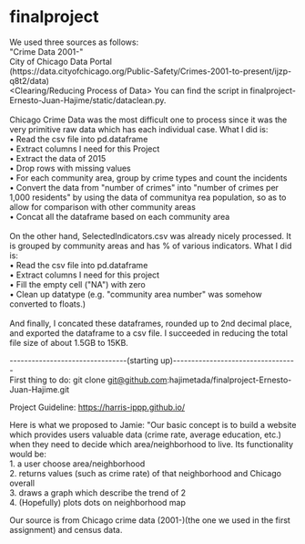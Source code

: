 # finalproject

<Sources>
We used three sources as follows:<br />
"Crime Data 2001-"<br />
     City of Chicago Data Portal<br /> (https://data.cityofchicago.org/Public-Safety/Crimes-2001-to-present/ijzp-q8t2/data)<br /
""

<Clearing/Reducing Process of Data>
You can find the script in finalproject-Ernesto-Juan-Hajime/static/dataclean.py.<br />
<br />
Chicago Crime Data was the most difficult one to process since it was the very
primitive raw data which has each individual case. What I did is:<br />
    • Read the csv file into pd.dataframe<br />
    • Extract columns I need for this Project<br />
    • Extract the data of 2015<br />
    • Drop rows with missing values <br />
    • For each community area, group by crime types and count the incidents<br />
    • Convert the data from "number of crimes" into "number of crimes per 1,000           residents" by using the data of communitya rea population, so as to allow for comparison with other community areas<br />
    • Concat all the dataframe based on each community area<br />
<br />
On the other hand, SelectedIndicators.csv was already nicely processed. It is grouped by community areas and has % of various indicators. What I did is:<br />
    • Read the csv file into pd.dataframe<br />
    • Extract columns I need for this project <br />
    • Fill the empty cell ("NA") with zero<br />
    • Clean up datatype (e.g. "community area number" was somehow converted to floats.)<br />
<br />
And finally, I concated these dataframes, rounded up to 2nd decimal place, and exported the dataframe to a csv file. I succeeded in reducing the total file size of about 1.5GB to 15KB.



--------------------------------(starting up)----------------------------------<br />
First thing to do:
git clone git@github.com:hajimetada/finalproject-Ernesto-Juan-Hajime.git

Project Guideline:
https://harris-ippp.github.io/

Here is what we proposed to Jamie:
  "Our basic concept is to build a website which provides users valuable data (crime rate, average education, etc.) when they need to decide which area/neighborhood to live. Its functionality would be:<br />
    1. a user choose area/neighborhood<br />
    2. returns values (such as crime rate) of that neighborhood and Chicago overall<br />
    3. draws a graph which describe the trend of 2<br />
    4. (Hopefully) plots dots on neighborhood map<br />

  Our source is from Chicago crime data (2001-)(the one we used in the first assignment) and census data.
